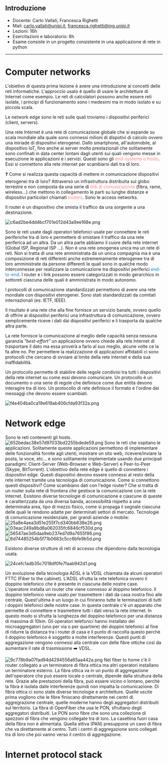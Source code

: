 ## Introduzione
- Docente: Carlo Vallati, Francesca Righetti
- Mail: carlo.vallati@unipi.it, francesca.righetti@ing.unipi.it
- Lezioni: 16h
- Esercitazioni e laboratorio: 8h
- Esame consiste in un progetto consistente in una applicazione di rete in python
* * *

# Computer networks
L'obietivo di questa prima lezione è avere una introduzione ai concetti delle reti informatiche. L'approccio usato è quello di usare le architetture di Internet come esempio. Le reti di calcolatori possono anche essere reti isolate, i principi di funzionamento sono i medesimi ma in modo isolato e su piccola scala. 


Le network edge sono le reti sulle quali troviamo i dispositivi periferici (client, servers).

Una rete Internet è una rete di comunicazione globale che si espande su scala mondiale alla quale sono connessi milioni di dispotivi di calcolo ovvero una miriade di dispositivi eterogenei. Dallo smartphone, all'automobile, al dispositivo IoT, fino anche ai server molto prestazionali che solitamente sono confinati in data center lontani dagli utenti sui quali vengono messe in esecuzione le applicazioni e i servizi. Questi sono gli <span style="color: #ff7f7f">end-systems o hosts</span>. Essi si connettono alla rete internet per scambiarsi dati tra di loro.

❓️ Come si realizza questa capacità di mettere in comunicazione dispositivi eterogenei tra di loro?
Attraverso un infrastruttura distribuita sul globo terrestre e non composta da una serie di <span style="color: #ff7f7f">link di comunicazione</span> (fibra, rame, wireless...) che mettono in collegamento le parti su lunghe distanze e dispositivi particolari chiamati <span style="color: #ff7f7f">routers</span>.  Sono le access networks.

Il router è un dispositivo che smista il traffico da una sorgente a una destinazione. 

![c6ad2be4dd4bcf701e012d43a9ee168e.png](:/6e3581ff1af946ed89a54e526d88d666)

Sono le reti usate dagli operatori telefonici usate per connettere le reti periferiche tra di loro e permettere di smistare il traffico da una rete periferica ad un altra.
Da un altra parte abbiamo il cuore della rete internet (Global ISP, Regional ISP ...). Non è una rete omogenea unica ma un rete di reti. Non si tratta di una rete amministrata da un unica compagnia ma è una composizione di reti differenti anche estrememamente eterogenee tra di loro amministrate da persone differenti le quali sono in qualche modo interconnesse per realizzare la comunicazione tra dispositivi periferici <span style="color: #007dff">end-to-end</span>. I router e i link possono essere categorizzati in modo gerarchico in sottoreti ciascuna delle quali è amministrata in modo autonomo.

I protocolli di comunicazione standardizzati permettono di avere una rete mondiale con dispositivi eterogenei. Sono stati standardizzati da comitati internazionali (es: IETF, IEEE).

Il risultato è una rete che alla fine fornisce un servizio banale, ovvero quello di offrire ai dispositivi periferici una infrastruttura di comunicazione, ovvero semplicemente riceve i dati dai dispositivi periferici e li trasporta da qualche altra parte.

La rete fornisce la comunicazione al meglio delle capacità senza nessuna garanzia *"best-effort"* un applicazione ovvero chiede alla rete Internet di trasportare il dato ma essa proverà a farlo al suo meglio, alcune volte ce la fa altre no. Per permettere la realizzazione di applicazioni affidabili ci sono protocolli che cercano di ovviare al limite della rete internet e della sua inaffidabilità.

Un protocollo permette di stabilire delle regole condivisi tra tutti i dispositivi della rete internet su come essi devono comunicare. Un protocollo è un documento o una serie di regole che definisce come due entità devono interagire tra di loro. Un protocollo di rete definisce il formato e l'ordine dei messaggi che devono essere scambiati.

![f4e404ba0ca19e619ab406cfda93f32a.png](:/2986277773e748f0b6842076c7db6565)

# Network edge

Sono le reti contenenti gli hosts.
![652bedac38e57d97033bd2255bdede59.png](:/ea08f3ad6cac45ba9d66db69f89a932d)
Sono le reti che ospitano le applicazioni. Solitamente queste applicazioni permettono di implementare delle funzionalità fornite agli utenti, mostrare un sito web, ricevere/inviare la posta, la voce, etc... e sono solitamente implementate usando due principali paradigmi: Client-Server (Web-Browser e Web-Server) e Peer-to-Peer (Skype, BitTorrent). L'obiettivo della rete edge è quello di connettere i dispositivi edge. Questi dispositivi devono essere connessi al resto della rete internet tramite una tecnologia di comunicazione. Come si connettono questi dispositivi? Come scambiano dati con l'edge router? Che si tratta di un router sulla rete di frontiera che gestisce la comunicazione con la rete Internet. Esistono diverse tecnologie di comunicazione e ciascune di queste è caratterizzata da una diversa banda, accessibilità rispetto a una determinata area, tipo di mezzo fisico, come si propaga il segnale ciascuna delle quali le rendono adatte per determinati settori di mercato. Tecnologie di comunicazione residenziale, per grandi aziende o mobile:
![25a8e4aea3d51e255f7cd340bb638e26.png](:/2ad86453dbe24eaabaafa27419128264)
![03eac249a9bd8a062035fc6846cf530d.png](:/e97eb8c08eb7473fa2d6781baecd137c)
![56547ae3d5daa9eb237ed7d9a7655f86.png](:/b1358a92de774a8584f69578cf9baf5d)
![6d74485254b5f71b0683c5cc6bfe9b5d.png](:/41189ac0058e43698165f6597ad92a56)


Esistono diverse strutture di reti di accesso che dipendono dalla tecnologia usata.


![24cefc1adb35c7018df0fe7faab942d1.png](:/fdf467b7ec5c4e3883d76a45e4d5b778)

Un evoluzione della tecnologia ADSL è la VDSL chiamata da alcuni operatori FTTC (Fiber to the cabinet).
L'ADSL sfrutta la rete telefonica ovvero il doppino telefonico che è presente in ciascuna delle nostre case. L'operatore installa un router che viene connesso al doppino telefonico. Il doppino telefonico viene usato per trasmettere i dati da casa nostra fino alle centrale. Quest'ultima è un luogo in cui finiranno tutte le terminazioni di tutti i doppini telefonici delle nostre case. In questa centrale c'è un apparato che permette di connettere e trasmettere tutti i dati verso la rete internet. In questo modo si sfrutta la lunghezza del doppino telefonico per una distanza di massima di 10km. Gli operatori telefonici hanno installato dei microaggregatori (uno per via o per quartiere) dei doppini telefonici al fine di ridurre la distanza tra i router di casa e il punto di raccolta questo perchè il doppino telefonico è soggetto a molte interferenze. Questi punti di aggregazione vengono connessi alla centrale con delle fibre ottiche così da aumentare il rate di trasmissione ➡️ VDSL.

![9c778b9a07fad94d4294556a65aa442a.png](:/1bb22db375804961b8853164b7e71b6a)
Nel fiber to home c'è il router collegato a un terminatore di fibra ottica ma altri operatori installano un terminatore esterno. La fibra ottica va in un punto di aggregazione dell'operatore che può essere locale o centrale, dipende dalla struttura della rete. Grazie alle prestazioni della fibra, può essere vicino o lontano, perchè la fibra è isolata dalle interferenze quindi non impatta la comunicazione. Di fibra ottica ci sono state diverse tecnologie e architetture. Quelle uscite prima vogliono che le fibre finiscano direttamente nei centri di aggregrazione centrale, quelle moderne hanno degli aggregatori distribuiti sul territorio. La fibra di OpenFiber che usa le PON, sfruttano degli aggregatori distribuiti. Le PON sono fibre che sono una collezione di spezzoni di fibra che vengono collegate tra di loro. La casettina fuori casa della fibra non è alimentata. Quella attiva (PAN) presuppone un cavo di fibra che va direttamente al centro. Tutti i centri di aggregazione sono collegati tra di loro che poi vanno verso il centro di aggregazione.

# Internet protocol stack
